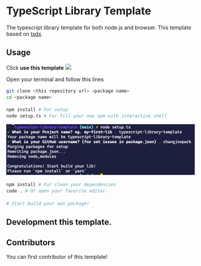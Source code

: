 # TypeScript Library Template

The typescript library template for both node.js and browser. This template based on [tsdx](://github.com/formium/tsdx).

## Usage

Click **use this template**
![](https://docs.github.com/assets/images/help/repository/use-this-template-button.png)

Open your terminal and follow this lines

```bash
git clone <this repository url> <package name>
cd <package name>

npm install # For setup
node setup.ts # For fill your new npm with interactive shell
```

![PREVIEW](assets/preview.png)

```bash
npm install # For clean your dependencies
code . # Or open your favorite editor.

# Start build your own package!
```




## Development this template.


## Contributors

You can first contributor of this template!